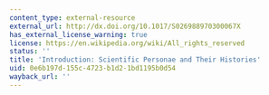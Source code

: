 ```yaml
---
content_type: external-resource
external_url: http://dx.doi.org/10.1017/S026988970300067X
has_external_license_warning: true
license: https://en.wikipedia.org/wiki/All_rights_reserved
status: ''
title: 'Introduction: Scientific Personae and Their Histories'
uid: 0e6b197d-155c-4723-b1d2-1bd1195b0d54
wayback_url: ''
---
```

